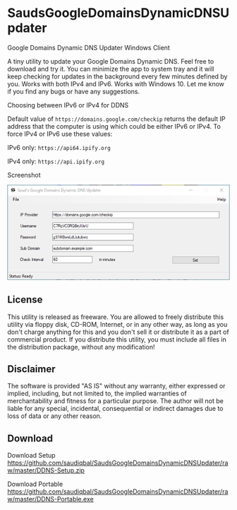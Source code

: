 # SaudsGoogleDomainsDynamicDNSUpdater
Google Domains Dynamic DNS Updater Windows Client

A tiny utility to update your Google Domains Dynamic DNS. Feel free to download and try it. You can minimize the app to system tray and it will keep checking for updates in the background every few minutes defined by you. Works with both IPv4 and IPv6.
Works with Windows 10. Let me know if you find any bugs or have any suggestions.

Choosing between IPv6 or IPv4 for DDNS

Default value of `https://domains.google.com/checkip` returns the default IP address that the computer is using which could be either IPv6 or IPv4. To force IPv4 or IPv6 use these values:

IPv6 only: `https://api64.ipify.org`

IPv4 only: `https://api.ipify.org`

Screenshot

![ScreenShot](https://github.com/saudiqbal/SaudsGoogleDomainsDynamicDNSUpdater/blob/master/SaudsGoogleDomainsDynamicDNSUpdater.png?raw=true)

License
-------
This utility is released as freeware. You are allowed to freely distribute this utility via floppy disk, CD-ROM, Internet, or in any other way, as long as you don't charge anything for this and you don't sell it or distribute it as a part of commercial product. If you distribute this utility, you must include all files in the distribution package, without any modification!

Disclaimer
----------
The software is provided "AS IS" without any warranty, either expressed or implied, including, but not limited to, the implied warranties of merchantability and fitness for a particular purpose. The author will not be liable for any special, incidental, consequential or indirect damages due to loss of data or any other reason.

Download
--------
Download Setup https://github.com/saudiqbal/SaudsGoogleDomainsDynamicDNSUpdater/raw/master/DDNS-Setup.zip

Download Portable https://github.com/saudiqbal/SaudsGoogleDomainsDynamicDNSUpdater/raw/master/DDNS-Portable.exe

